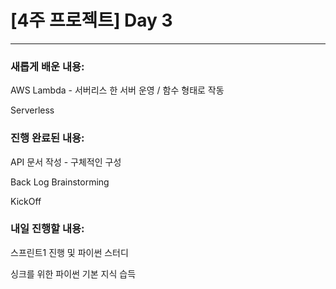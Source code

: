 # [4주 프로젝트] Day 3

---

### 새롭게 배운 내용:

AWS Lambda - 서버리스 한 서버 운영 / 함수 형태로 작동

Serverless

### 진행 완료된 내용:

API 문서 작성 - 구체적인 구성

Back Log Brainstorming

KickOff

### 내일 진행할 내용:

스프린트1 진행 및 파이썬 스터디

싱크를 위한 파이썬 기본 지식 습득